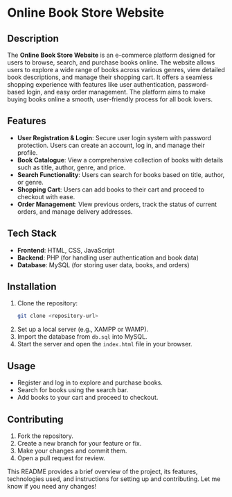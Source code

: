 
# Online Book Store Website

## Description
The **Online Book Store Website** is an e-commerce platform designed for users to browse, search, and purchase books online. The website allows users to explore a wide range of books across various genres, view detailed book descriptions, and manage their shopping cart. It offers a seamless shopping experience with features like user authentication, password-based login, and easy order management. The platform aims to make buying books online a smooth, user-friendly process for all book lovers.

## Features
- **User Registration & Login**: Secure user login system with password protection. Users can create an account, log in, and manage their profile.
- **Book Catalogue**: View a comprehensive collection of books with details such as title, author, genre, and price.
- **Search Functionality**: Users can search for books based on title, author, or genre.
- **Shopping Cart**: Users can add books to their cart and proceed to checkout with ease.
- **Order Management**: View previous orders, track the status of current orders, and manage delivery addresses.

## Tech Stack
- **Frontend**: HTML, CSS, JavaScript
- **Backend**: PHP (for handling user authentication and book data)
- **Database**: MySQL (for storing user data, books, and orders)

## Installation
1. Clone the repository:
   ```bash
   git clone <repository-url>
   ```
2. Set up a local server (e.g., XAMPP or WAMP).
3. Import the database from `db.sql` into MySQL.
4. Start the server and open the `index.html` file in your browser.

## Usage
- Register and log in to explore and purchase books.
- Search for books using the search bar.
- Add books to your cart and proceed to checkout.

## Contributing
1. Fork the repository.
2. Create a new branch for your feature or fix.
3. Make your changes and commit them.
4. Open a pull request for review.



This README provides a brief overview of the project, its features, technologies used, and instructions for setting up and contributing. Let me know if you need any changes!
